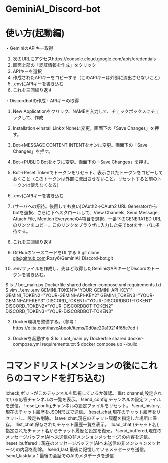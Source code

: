 # GeminiAI_Discord-bot

# 使い方(起動編)

・GeminiのAPIキー取得
1. 次のURLにアクセスhttps://console.cloud.google.com/apis/credentials
2. 画面上部の「認証情報を作成」をクリック
3. APIキーを選択
4. 作成されたAPIキーをコピーする（このAPIキーは外部に流出させないこと）
5. .envにAPIキーを書き込む
6. これを三回繰り返す


・Discordbotの作成・APIキーの取得
1. New Applicationをクリック、NAMEを入力して、チェックボックスにチェックして、作成
2. Installation→Install LinkをNoneに変更。画面下の「Save Changes」を押す。
3. Bot→MESSAGE CONTENT INTENTをオンに変更。画面下の「Save Changes」を押す。
4. Bot→PUBLIC Botをオフに変更。画面下の「Save Changes」を押す。
5. Bot→Reset Tokenでトークンをリセット、表示されたトークンをコピーしておくこと（このトークンは外部に流出させないこと。リセットすると前のトークンは使えなくなる）
6. .envにAPIキーを書き込む
7. (サーバへの招待。後回しでも良い)OAuth2→OAuth2 URL Generatorからbotを選択、さらに下へスクロールして、View Channels, Send Message, Attach File, Mention Everyoneの4項目を選択、一番下のGENERATED URLのリンクをコピー。このリンクをブラウザに入力した先でbotをサーバに招待する。
8. これを三回繰り返す


1. GitHubのソースコードをDLする $ git clone git@github.com:Rosy6/GeminiAI_Discord-bot.git 
2. .envファイルを作成し、先ほど取得したGeminiのAPIキーとDiscordのトークンを書き込む。

$  ls ./
bot_main.py		Dockerfile		shared
docker-compose.yml	requirements.txt
$ vim ./.env
.env
GEMINI_TOKEN1="YOUR-GEMINI-API-KEY1"
GEMINI_TOKEN2="YOUR-GEMINI-API-KEY2"
GEMINI_TOKEN3="YOUR-GEMINI-API-KEY3"
DISCORD_TOKEN1="YOUR-DISCORDBOT-TOKEN1"
DISCORD_TOKEN2="YOUR-DISCORDBOT-TOKEN2"
DISCORD_TOKEN3="YOUR-DISCORDBOT-TOKEN3"

2. Docker環境を整備する。（参考：https://qiita.com/haveAbook/items/0d0ae20a19214f65e7cd ）

3. Dockerを起動する
$ ls ./
bot_main.py		Dockerfile		shared
docker-compose.yml	requirements.txt
$ docker compose up --build

# コマンドリスト(メンションの後にこれらのコマンドを打ち込む)
!check,ボットがこのチャンネルを監視しているか確認。
!list_channel,設定されている応答チャンネルの一覧を表示。
!send_config,チャンネルの設定ファイルを送信。
!reset_config,チャンネルの設定ファイルをリセット。
!send_history,現在のチャット履歴をJSON形式で送信。
!reset_chat,現在のチャット履歴をリセットし、設定も削除。
!save_chat,現在のチャット履歴を指定した場所に保存。
!list_chat,保存されたチャット履歴一覧を表示。
!load_chat {チャット名},指定されたチャット名からチャット履歴と設定を復元。
!send_buffered,現在のメッセージバッファ(AIへ未送信の非メンションメッセージ)の内容を送信。
!reset_buffered：現在のメッセージバッファ(AIへ未送信の非メンションメッセージ)の内容を削除。
!send_last,最後に記憶しているメッセージを送信。
!send_lastdata：最後の会話でのAIのメタデータを送信